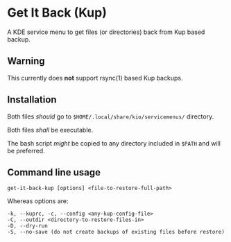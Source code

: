 # Get It Back (Kup)

A KDE service menu to get files (or directories) back from Kup based backup.

## Warning

This currently does **not** support rsync(1) based Kup backups.

## Installation

Both files *should* go to `$HOME/.local/share/kio/servicemenus/` directory.

Both files *shall* be executable.

The bash script *might* be copied to any directory included in `$PATH` and will be preferred.

## Command line usage

```
get-it-back-kup [options] <file-to-restore-full-path>
```

Whereas options are:

```
-k, --kuprc, -c, --config <any-kup-config-file>
-C, --outdir <directory-to-restore-files-in>
-D, --dry-run
-S, --no-save (do not create backups of existing files before restore)
```


